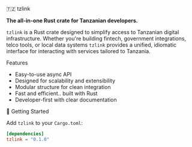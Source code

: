 
🇹🇿 tzlink

**The all-in-one Rust crate for Tanzanian developers.**

`tzlink` is a Rust crate designed to simplify access to Tanzanian digital infrastructure. Whether you're building fintech, government integrations, telco tools, or local data systems  `tzlink` provides a unified, idiomatic interface for interacting with services tailored to Tanzania.

Features

- Easy-to-use async API
- Designed for scalability and extensibility
- Modular structure for clean integration
- Fast and efficient.. built with Rust
- Developer-first with clear documentation

🚀 Getting Started

Add `tzlink` to your `Cargo.toml`:

```toml
[dependencies]
tzlink = "0.1.0"
```
